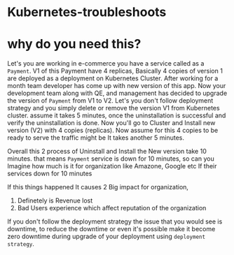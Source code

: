# Kubernetes-troubleshoots
# why do you need this?

Let's you are working in e-commerce you have a service called as a ``Payment``. V1 of this Payment have 4 replicas, Basically 4 copies of version 1 are deployed as a deployment on Kubernetes Cluster. 
After working for a month team developer has come up with new version of this app.
Now your development team along with QE, and management has decided to upgrade the version of ``Payment`` from V1 to V2. Let's you don't follow deployment strategy and you simply delete or remove the version V1 from Kubernetes cluster. assume it takes 5 minutes, once the uninstallation is successful and verify the uninstallation is done. Now you'll go to Cluster and Install new version (V2) with 4 copies (replicas). Now assume for this 4 copies to be ready to serve the traffic might be It takes another 5 minutes. 

Overall this 2 process of Uninstall and Install the New version take 10 minutes. that means ``Payment`` service is down for 10 minutes, so can you Imagine how much is it for organization like Amazone, Google etc If their services down for 10 minutes

If this things happened It causes 2 Big impact for organization,
1. Definetely is Revenue lost 
2. Bad Users experience which affect reputation of the organization 

If you don't follow the deployment strategy the issue that you would see is downtime, to reduce the downtime or even it's possible make it become zero downtime during upgrade of your deployment using ``deployment strategy``.